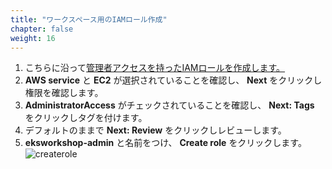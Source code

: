 ```yaml
---
title: "ワークスペース用のIAMロール作成"
chapter: false
weight: 16
---
```


<!--
1. Follow [this deep link to create an IAM role with Administrator access.](https://console.aws.amazon.com/iam/home#/roles$new?step=review&commonUseCase=EC2%2BEC2&selectedUseCase=EC2&policies=arn:aws:iam::aws:policy%2FAdministratorAccess)
1. Confirm that **AWS service** and **EC2** are selected, then click **Next** to view permissions.
1. Confirm that **AdministratorAccess** is checked, then click **Next: Tags** to assign tags.
1. Take the defaults, and click **Next: Review** to review.
1. Enter **eksworkshop-admin** for the Name, and click **Create role**.
![createrole](/images/createrole.png)
-->
1. こちらに沿って[管理者アクセスを持ったIAMロールを作成します。](https://console.aws.amazon.com/iam/home#/roles$new?step=review&commonUseCase=EC2%2BEC2&selectedUseCase=EC2&policies=arn:aws:iam::aws:policy%2FAdministratorAccess)
1. **AWS service** と **EC2** が選択されていることを確認し、 **Next** をクリックし権限を確認します。
1. **AdministratorAccess** がチェックされていることを確認し、 **Next: Tags** をクリックしタグを付けます。
1. デフォルトのままで **Next: Review** をクリックしレビューします。
1. **eksworkshop-admin** と名前をつけ、 **Create role** をクリックします。
![createrole](/images/createrole.png)